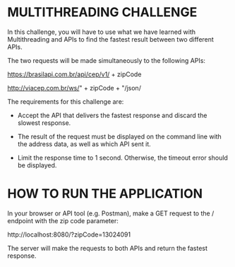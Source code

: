 # MULTITHREADING CHALLENGE

In this challenge, you will have to use what we have learned with Multithreading and APIs to find the fastest result between two different APIs.

The two requests will be made simultaneously to the following APIs:

https://brasilapi.com.br/api/cep/v1/ + zipCode

http://viacep.com.br/ws/" + zipCode + "/json/

The requirements for this challenge are:

- Accept the API that delivers the fastest response and discard the slowest response.

- The result of the request must be displayed on the command line with the address data, as well as which API sent it.

- Limit the response time to 1 second. Otherwise, the timeout error should be displayed.

# HOW TO RUN THE APPLICATION

In your browser or API tool (e.g. Postman), make a GET request to the / endpoint with the zip code parameter:

http://localhost:8080/?zipCode=13024091

The server will make the requests to both APIs and return the fastest response.
